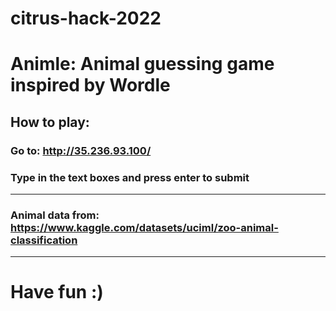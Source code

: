 # citrus-hack-2022
# Animle: Animal guessing game inspired by Wordle

## How to play:
### Go to: http://35.236.93.100/

### Type in the text boxes and press **enter** to submit

___
### Animal data from: https://www.kaggle.com/datasets/uciml/zoo-animal-classification
___
# Have fun :)